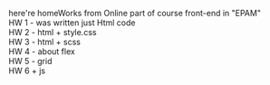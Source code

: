 here're homeWorks from Online part of course front-end in "EPAM" \
 HW 1 - was written just Html code\
 HW 2 -                     html + style.css\
 HW 3 -                     html + scss    \
 HW 4 - about flex\
 HW 5 -       grid\
 HW 6 +       js
